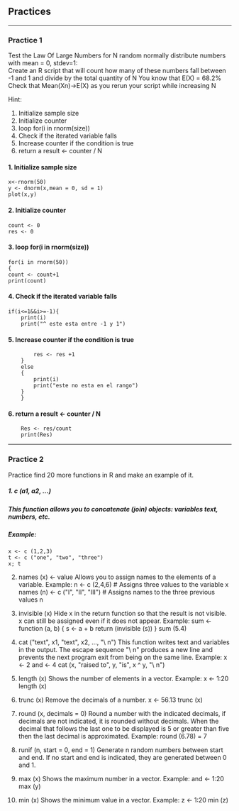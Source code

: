 ## Practices
---
### Practice 1
 Test the Law Of Large Numbers for N random normally distribute
 numbers with mean = 0, stdev=1:   
 Create an R script that will count how many of these numbers fall between -1 and 1 and divide
 by the total quantity of N
 You know that E(X) = 68.2%
 Check that Mean(Xn)->E(X) as you rerun your script while increasing N

Hint:
1. Initialize sample size
2. Initialize counter
3. loop for(i in rnorm(size))
4. Check if the iterated variable falls
5. Increase counter if the condition is true
6. return a result <- counter / N


#### 1.  Initialize sample size
    
    x<-rnorm(50)
    y <- dnorm(x,mean = 0, sd = 1)
    plot(x,y)
    
#### 2. Initialize counter
    
    count <- 0
    res <- 0
    
#### 3.  loop for(i in rnorm(size))
    
    for(i in rnorm(50))
    {
    count <- count+1
    print(count)
    
#### 4. Check if the iterated variable falls
    
    if(i<=1&&i>=-1){
        print(i)
        print("^ este esta entre -1 y 1")
    
#### 5. Increase counter if the condition is true
        
            res <- res +1
        }
        else
        {
            print(i)
            print("este no esta en el rango")
        }
        }
        
#### 6. return a result <- counter / N
        
        Res <- res/count
        print(Res)
---
### Practice 2
Practice find 20 more functions in R and make an example of it.
##### 1.  c (a1, a2, ...)
##### This function allows you to concatenate (join) objects: variables text, numbers, etc.
##### Example:

    x <- c (1,2,3)
    t <- c ("one", "two", "three")
    x; t

2.  names (x) <- value
    Allows you to assign names to the elements of a variable.
    Example:
    n <- c (2,4,6) # Assigns three values ​​to the variable x
    names (n) <- c ("I", "II", "III") # Assigns names to the three previous values
    n

3.  invisible (x)
    Hide x in the return function so that the result is not visible. x can still be assigned even if it does not appear.
    Example:
    sum <- function (a, b) {
      s <- a + b
      return (invisible (s))
    }
    sum (5.4)

4.  cat ("text", x1, "text", x2, ..., "\ n")
    This function writes text and variables in the output.
    The escape sequence "\ n" produces a new line and prevents the next program exit from being on the same line.
    Example:
    x <- 2
    and <- 4
    cat (x, "raised to", y, "is", x ^ y, "\ n")

5.  length (x)
    Shows the number of elements in a vector.
    Example:
    x <- 1:20
    length (x)

6.  trunc (x)
    Remove the decimals of a number.
    x <- 56.13
    trunc (x)

7.  round (x, decimals = 0)
    Round a number with the indicated decimals, if decimals are not indicated, it is rounded without decimals. When the decimal that follows the last one to be displayed is 5 or greater than five then the last decimal is approximated.
    Example:
    round (6.78) = 7

8.  runif (n, start = 0, end = 1)
    Generate n random numbers between start and end. If no start and end is indicated, they are generated between 0 and 1.

9.  max (x)
    Shows the maximum number in a vector.
    Example:
    and <- 1:20
    max (y)

10. min (x)
    Shows the minimum value in a vector.
    Example:
    z <- 1:20
    min (z)


        